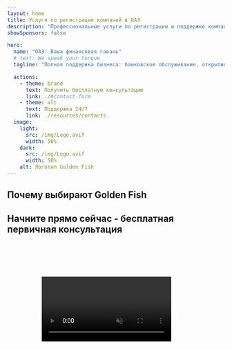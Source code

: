 ```yaml
---
layout: home
title: Услуги по регистрации компаний в ОАЭ
description: "Профессиональные услуги по регистрации и поддержке компаний в ОАЭ. Открытие компании, банковское обслуживание, налоговые, юридические и визовые решения. Воплощаем ваши бизнес-мечты в реальность."
showSponsors: false

hero:
  name: "ОАЭ: Ваша финансовая гавань"
  # text: We speak your tongue
  tagline: "Полная поддержка бизнеса: банковское обслуживание, открытие компании, визы. Без предоплаты – оплата только после одобрения."

  actions:
    - theme: brand
      text: Получить бесплатную консультацию
      link: ./#contact-form
    - theme: alt
      text: Поддержка 24/7
      link: ./resources/contacts
  image:
    light:
      src: /img/Logo.avif
      width: 50%
    dark:
      src: /img/Logo.avif
      width: 50%
    alt: Логотип Golden Fish
---
```


<FeatureCards :features="[
  {
    title: 'Открытие банковского счета',
    details: 'Легкое открытие корпоративных и личных счетов в надежных банках ОАЭ.',
    items: [
      'Гарантированное открытие корпоративного счета',
      '90% успешных заявок',
      '**Без предоплаты** - оплата только после одобрения',
    ],
    linkText: 'Read More',
    link: './uae-business/offer/banking/',
    icon: {
      light: '/img/iStock-2153786564.avif',
      dark: '/img/iStock-2166793628.avif',
      alt: 'Банковские услуги'
    }
  },
  {
    title: 'Golden Visa и резидентство',
    details: 'Получите **Golden Visa** ОАЭ для долгосрочного проживания через простой процесс подачи заявки.',
    items: [
      '**Нет необходимости въезжать в ОАЭ каждые 6 месяцев**',
      '98% успешных заявок',
      '**Без предоплаты** - оплата только после одобрения',
    ],
    linkText: 'Read More',
    link: './uae-business/offer/golden-visa/',
    icon: {
      light: '/img/iStock-1312241253.avif',
      dark: '/img/ILON MASK ID.webp',
      alt: 'Визовые услуги'
    }
  },
  {
    title: 'Руководство по открытию компании',
    details: 'Полное руководство по регистрации компаний в Free Zone, offshore, mainland, филиалов.',
    items: [
      '**100% иностранное владение** доступно в Free Zones и Mainland',
      'Низкие налоговые ставки - только 9% корпоративного налога',
      'Отсутствие валютного контроля - легкая репатриация капитала'
    ],
    linkText: 'Read More',
    link: './uae-business/company-registration/overview',
    icon: {
      light: '/img/iStock-2051326997.avif',
      dark: '/img/iStock-1448478309.jpg',
      alt: 'Руководство по открытию компании'
    }
  },
]" />

<FeatureCards :features="[
  {
    title: 'Услуги по комплаенсу',
    details: 'Наши эксперты проведут вас через сложные нормативные требования ОАЭ, включая отчеты ESR и подачи UBO.',
    items: [],
    linkText: 'Read More',
    link: './uae-business/company-registration/ubo',
    icon: {
      light: '/img/iStock-1299393716.avif',
      dark: '/img/iStock-2149731304.avif',
      alt: 'Услуги по комплаенсу'
    }
  },
  {
    title: 'Корпоративный налог и НДС',
    details: 'Экспертные консультации обеспечивают соответствие обязательствам по корпоративному налогу и НДС перед Federal Tax Authority (FTA).',
    items: [],
    linkText: 'Read More',
    link: './uae-business/company-registration/accounting-legal',
    icon: {
      light: '/img/iStock-1018285934.avif',
      dark: '/img/iStock-584576538.avif',
      alt: 'Налоговые услуги'
    }
  },
  {
    title: 'Юридические услуги',
    details: 'Юридическая команда консультирует по законам ОАЭ в области слияний и поглощений, корпоративной реструктуризации, финансирования и разрешения споров.',
    items: [],
    linkText: 'Read More',
    link: './uae-business/company-registration/Protect-Your-Business',
    icon: {
      light: '/img/iStock-650045508.avif',
      dark: '/img/iStock-1498627598.avif',
      alt: 'Юридические услуги'
    }
  },
  {
    title: 'Бухгалтерия и зарплата',
    details: 'Наши бухгалтеры управляют финансами, ведут бухгалтерский учет, сверку, начисление зарплаты и поддержку аудита, экономя на расходах на персонал.',
    items: [],
    linkText: 'Read More',
    link: './resources/contacts',
    icon: {
      light: '/img/iStock-1022793868.avif',
      dark: '/img/iStock-1320130292.jpg',
      alt: 'Бухгалтерские услуги'
    }
  },
]" />

## Почему выбирают Golden Fish

<BenefitsList :features="[
{
 icon: '💰',
 title: 'Оплата за результат',
 text: '**Никаких предоплат - оплата только после одобрения.** Полная прозрачность без скрытых платежей.'
},
{
 icon: '🔄',
 title: 'Множество решений',
 text: 'Доступ к местным и международным банкам. Альтернативные варианты в случае отказа по основной заявке.'
},
{
 icon: '🏦',
 title: 'Банковские связи',
 text: 'Надежные партнерские отношения с крупнейшими банками ОАЭ и международными банками. Подача заявок в несколько банков для максимальных шансов на одобрение.'
},
{
 icon: '📊',
 title: 'Полное сопровождение',
 text: 'Ведение процесса от подготовки документов до активации счета, с еженедельными отчетами о прогрессе и прямым взаимодействием с банком.'
},
{
 icon: '📝',
 title: 'Профессиональная документация',
 text: 'Наша команда готовит комплексные бизнес-планы и оформляет всю необходимую документацию по соответствию требованиям.'
},
{
 icon: '🤝',
 title: 'Постоянная поддержка',
 text: 'Непрерывная помощь в банковских операциях и соблюдении требований после открытия счета.'
}
]" />

## Начните прямо сейчас - бесплатная первичная консультация

<div id="contact-form"></div>

<!-- <ContactForm
 mediaUrl="/img/iStock-2185906461.mp4"
 redirectUrl="../../company-registration/banking"
 selectLabel="Как мы можем помочь? *"
 selectPlaceholder="Выберите тип услуги"
 messagePlaceholder="Краткое описание ваших требований"
 :selectOptions="[
   '🏦 Открытие корпоративного банковского счета',
   '👨‍💼 Регистрация компании (Free Zone/Mainland/Branch)',
   '🌐 Рабочая/фриланс/студенческая виза',
   '💎 Golden Visa (10 лет)',
   '📋 Бизнес-лицензии и разрешения',
   '💰 Корпоративные налоги и НДС',
   '📊 Бухгалтерия и зарплата',
   '⚖️ Юридические услуги',
   '📝 PRO услуги и соответствие требованиям',
   'ℹ️ Другие услуги'
 ]"
/> -->

<video  autoplay muted playsinline style="padding: 80px" >
  <source src="/img/iStock-2185906461.mp4" type="video/mp4">
</video>

<ContactFormModal formName="Свяжитесь с нами" buttonText="Отправить сообщение" 
:services="['📝 Регистрация компании', '🏧 Открытие банковских счетов', '🪪 EID и Golden Visa', 'Другие услуги']"/>

<!-- <br>

# Истории успеха

<br>

<ImageGrid :images="[
  { src: '/img/iStock-1945498989.avif', href: './immigration.md', alt: 'Иммиграция в ОАЭ' },
  { src: '/img/iStock-1965736217.avif', href: './immigration.md', alt: 'Иммиграция в ОАЭ' },
]"/> -->
